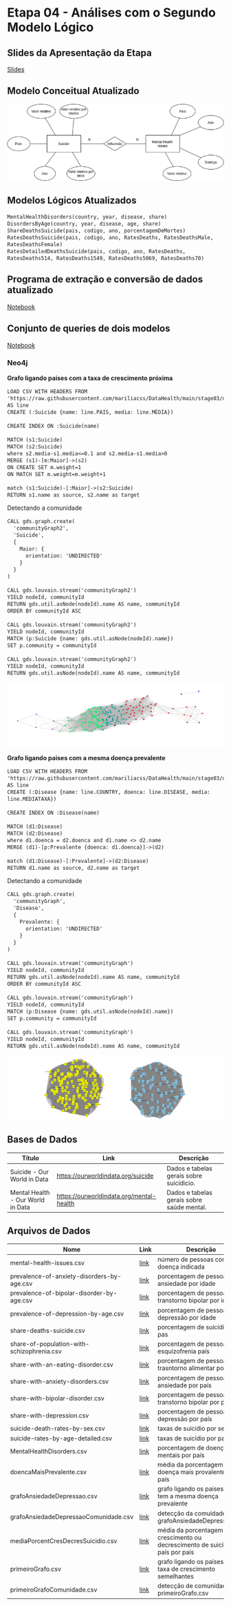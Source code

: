 # Etapa 04 - Análises com o Segundo Modelo Lógico
## Slides da Apresentação da Etapa
[Slides](https://github.com/mariliacss/DataHealth/blob/main/stage04/slides/stage04.pdf)

## Modelo Conceitual Atualizado
![modelo conceitual](https://github.com/mariliacss/DataHealth/blob/main/stage04/assets/Modelo%20Conceitual%20final.png)

## Modelos Lógicos Atualizados

```
MentalHealthDisorders(country, year, disease, share)
DisordersByAge(country, year, disease, age, share)
ShareDeathsSuicide(pais, codigo, ano, porcentagemDeMortes)
RatesDeathsSuicide(pais, codigo, ano, RatesDeaths, RatesDeathsMale, RatesDeathsFemale)
RatesDetailedDeathsSuicide(pais, codigo, ano, RatesDeaths, RatesDeaths514, RatesDeaths1549, RatesDeaths5069, RatesDeaths70)
```

## Programa de extração e conversão de dados atualizado
[Notebook](link)

## Conjunto de queries de dois modelos
[Notebook](link)

### Neo4j
**Grafo ligando paises com a taxa de crescimento próxima**
```
LOAD CSV WITH HEADERS FROM 'https://raw.githubusercontent.com/mariliacss/DataHealth/main/stage03/data/processed/mediaPorcentCresDecresSuicidio.csv' AS line
CREATE (:Suicide {name: line.PAIS, media: line.MÉDIA})

CREATE INDEX ON :Suicide(name)

MATCH (s1:Suicide)
MATCH (s2:Suicide)
where s2.media-s1.media<=0.1 and s2.media-s1.media>0
MERGE (s1)-[m:Maior]->(s2)
ON CREATE SET m.weight=1
ON MATCH SET m.weight=m.weight+1

match (s1:Suicide)-[:Maior]->(s2:Suicide)
RETURN s1.name as source, s2.name as target
```
Detectando a comunidade
```
CALL gds.graph.create(
  'communityGraph2',
  'Suicide',
  {
    Maior: {
      orientation: 'UNDIRECTED'
    }
  }
)

CALL gds.louvain.stream('communityGraph2')
YIELD nodeId, communityId
RETURN gds.util.asNode(nodeId).name AS name, communityId
ORDER BY communityId ASC

CALL gds.louvain.stream('communityGraph2')
YIELD nodeId, communityId
MATCH (p:Suicide {name: gds.util.asNode(nodeId).name})
SET p.community = communityId

CALL gds.louvain.stream('communityGraph2')
YIELD nodeId, communityId
RETURN gds.util.asNode(nodeId).name AS name, communityId
```
![grafo](https://github.com/mariliacss/DataHealth/blob/main/stage04/assets/grafo2.png)

**Grafo ligando paises com a mesma doença prevalente**
```
LOAD CSV WITH HEADERS FROM 'https://raw.githubusercontent.com/mariliacss/DataHealth/main/stage03/data/processed/doencaMaisPrevalente.csv' AS line
CREATE (:Disease {name: line.COUNTRY, doenca: line.DISEASE, media: line.MEDIATAXA})

CREATE INDEX ON :Disease(name)

MATCH (d1:Disease)
MATCH (d2:Disease)
where d1.doenca = d2.doenca and d1.name <> d2.name
MERGE (d1)-[p:Prevalente {doenca: d1.doenca}]->(d2)

match (d1:Disease)-[:Prevalente]->(d2:Disease)
RETURN d1.name as source, d2.name as target
```
Detectando a comunidade
```
CALL gds.graph.create(
  'communityGraph',
  'Disease',
  {
    Prevalente: {
      orientation: 'UNDIRECTED'
    }
  }
)

CALL gds.louvain.stream('communityGraph')
YIELD nodeId, communityId
RETURN gds.util.asNode(nodeId).name AS name, communityId
ORDER BY communityId ASC

CALL gds.louvain.stream('communityGraph')
YIELD nodeId, communityId
MATCH (p:Disease {name: gds.util.asNode(nodeId).name})
SET p.community = communityId

CALL gds.louvain.stream('communityGraph')
YIELD nodeId, communityId
RETURN gds.util.asNode(nodeId).name AS name, communityId
```
![grafo](https://github.com/mariliacss/DataHealth/blob/main/stage04/assets/grafo1.png)

## Bases de Dados

Título | Link | Descrição
------------ | ------------- | -------------
Suicide - Our World in Data | https://ourworldindata.org/suicide | Dados e tabelas gerais sobre suicídicio.
Mental Health - Our World in Data | https://ourworldindata.org/mental-health | Dados e tabelas gerais sobre saúde mental.

## Arquivos de Dados

Nome | Link | Descrição 
------------ | ------------- | -------------
mental-health-issues.csv | [link](https://github.com/mariliacss/DataHealth/blob/main/stage03/data/external/mental-health-issues.csv) | número de pessoas com a doença indicada
prevalence-of-anxiety-disorders-by-age.csv | [link](https://raw.githubusercontent.com/mariliacss/DataHealth/main/stage03/data/external/prevalence-of-anxiety-disorders-by-age.csv) | porcentagem de pessoas com ansiedade por idade
prevalence-of-bipolar-disorder-by-age.csv | [link](https://raw.githubusercontent.com/mariliacss/DataHealth/main/stage03/data/external/prevalence-of-bipolar-disorder-by-age.csv) | porcentagem de pessoas com transtorno bipolar por idade
prevalence-of-depression-by-age.csv | [link](https://raw.githubusercontent.com/mariliacss/DataHealth/main/stage03/data/external/prevalence-of-depression-by-age.csv) | porcentagem de pessoas com depressão por idade
share-deaths-suicide.csv | [link](https://raw.githubusercontent.com/mariliacss/DataHealth/main/stage03/data/external/share-deaths-suicide.csv) | porcentagem de suicídio por pas
share-of-population-with-schizophrenia.csv | [link](https://raw.githubusercontent.com/mariliacss/DataHealth/main/stage03/data/external/share-of-population-with-schizophrenia.csv) | porcentagem de pessoas com esquizofrenia país
share-with-an-eating-disorder.csv | [link](https://raw.githubusercontent.com/mariliacss/DataHealth/main/stage03/data/external/share-with-an-eating-disorder.csv) | porcentagem de pessoas com trasntorno alimentar por país
share-with-anxiety-disorders.csv | [link](https://raw.githubusercontent.com/mariliacss/DataHealth/main/stage03/data/external/share-with-anxiety-disorders.csv) | porcentagem de pessoas com ansiedade por país
share-with-bipolar-disorder.csv | [link](https://raw.githubusercontent.com/mariliacss/DataHealth/main/stage03/data/external/share-with-bipolar-disorder.csv) | porcentagem de pessoas com transtorno bipolar por país
share-with-depression.csv | [link](https://raw.githubusercontent.com/mariliacss/DataHealth/main/stage03/data/external/share-with-depression.csv) | porcentagem de pessoas com depressão por país
suicide-death-rates-by-sex.csv | [link](https://raw.githubusercontent.com/mariliacss/DataHealth/main/stage03/data/external/suicide-death-rates-by-sex.csv) | taxas de suicídio por sexo
suicide-rates-by-age-detailed.csv | [link](https://raw.githubusercontent.com/mariliacss/DataHealth/main/stage03/data/external/suicide-rates-by-age-detailed.csv) | taxas de suicídio por país
MentalHealthDisorders.csv | [link](https://raw.githubusercontent.com/mariliacss/DataHealth/main/stage03/data/processed/MentalHealthDisorders.csv) | porcentagem de doenças mentais por país
doencaMaisPrevalente.csv | [link](https://raw.githubusercontent.com/mariliacss/DataHealth/main/stage04/data/processed/doencaMaisPrevalente.csv) | média da porcentagem da doença mais provalente por país
grafoAnsiedadeDepressao.csv | [link](https://raw.githubusercontent.com/mariliacss/DataHealth/main/stage04/data/processed/grafoAnsiedadeDepressao.csv) | grafo ligando os paises que tem a mesma doença prevalente
grafoAnsiedadeDepressaoComunidade.csv | [link](https://raw.githubusercontent.com/mariliacss/DataHealth/main/stage04/data/processed/grafoAnsiedadeDepressaoComunidade.csv) | detecção da comuidade do grafoAnsiedadeDepressao.csv
mediaPorcentCresDecresSuicidio.csv | [link](https://raw.githubusercontent.com/mariliacss/DataHealth/main/stage04/data/processed/mediaPorcentCresDecresSuicidio.csv) | média da porcentagem de crescimento ou decrescimento de suicídio por país por país
primeiroGrafo.csv | [link](https://raw.githubusercontent.com/mariliacss/DataHealth/main/stage04/data/processed/primeiroGrafo.csv) | grafo ligando os países com taxa de crescimento semelhantes
primeiroGrafoComunidade.csv | [link](https://raw.githubusercontent.com/mariliacss/DataHealth/main/stage04/data/processed/primeiroGrafoComunidade.csv) | detecção de comunidade do primeiroGrafo.csv
